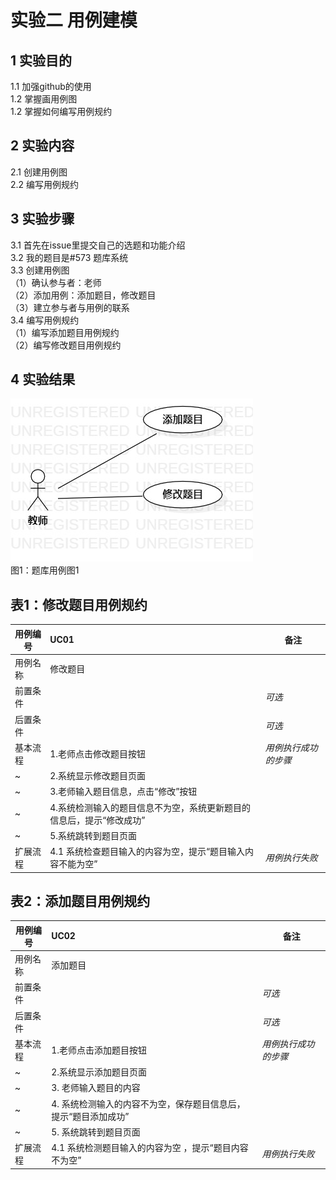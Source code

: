 # 实验二 用例建模

## 1 实验目的
1.1 加强github的使用   
1.2 掌握画用例图  
1.2 掌握如何编写用例规约    
## 2 实验内容   
2.1 创建用例图  
2.2 编写用例规约
## 3 实验步骤
3.1  首先在issue里提交自己的选题和功能介绍  
3.2 我的题目是#573 题库系统    
3.3  创建用例图      
（1）确认参与者：老师  
（2）添加用例：添加题目，修改题目       
（3）建立参与者与用例的联系       
3.4 编写用例规约   
（1）编写添加题目用例规约    
（2）编写修改题目用例规约    
## 4 实验结果  
![第一张用例图](./UseCaseDiagram1.jpg)  
 图1：题库用例图1      

## 表1：修改题目用例规约  

用例编号  | UC01 | 备注  
-|:-|-  
用例名称  | 修改题目  |   
前置条件  |      | *可选*   
后置条件  |      | *可选*   
基本流程  | 1.老师点击修改题目按钮  |*用例执行成功的步骤*    
~| 2.系统显示修改题目页面  |
~| 3.老师输入题目信息，点击“修改”按钮    |
~| 4.系统检测输入的题目信息不为空，系统更新题目的信息后，提示“修改成功”  |
~| 5.系统跳转到题目页面  |
扩展流程  | 4.1 系统检查题目输入的内容为空，提示“题目输入内容不能为空” |*用例执行失败*    
 
## 表2：添加题目用例规约  

用例编号  | UC02 | 备注  
-|:-|-  
用例名称  |添加题目 |   
前置条件  |      | *可选*   
后置条件  |      | *可选*   
基本流程  |1.老师点击添加题目按钮 |*用例执行成功的步骤*    
~| 2.系统显示添加题目页面 |
~| 3. 老师输入题目的内容 |
~| 4. 系统检测输入的内容不为空，保存题目信息后，提示“题目添加成功”  |
~| 5.  系统跳转到题目页面  |  
扩展流程  | 4.1  系统检测题目输入的内容为空 ，提示“题目内容不为空”|*用例执行失败*    
 
